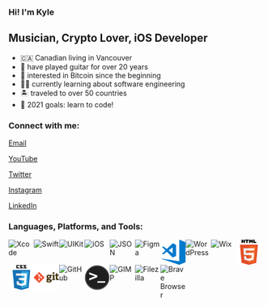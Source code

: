 ### Hi! I'm Kyle

## Musician, Crypto Lover, iOS Developer

- 🇨🇦 Canadian living in Vancouver
- 🎸 have played guitar for over 20 years
- 🦍 interested in Bitcoin since the beginning
- 👨‍💻 currently learning about software engineering
- 🏝 traveled to over 50 countries
- 📕 2021 goals: learn to code!

### Connect with me:

[Email][email]

[YouTube][youtube]

[Twitter][twitter]

[Instagram][instagram]

[LinkedIn][linkedin]

### Languages, Platforms, and Tools:

<img align="left" alt="Xcode" width="50px" src="https://img.icons8.com/nolan/64/xcode.png"/>
<img align="left" alt="Swift" width="50px" src="https://img.icons8.com/plasticine/100/000000/swift--v2.png"/>
<img align="left" alt="UIKit" width="50px" src="https://img.icons8.com/windows/32/000000/uikit.png"/>
<img align="left" alt="iOS" width="50px"  src="https://img.icons8.com/nolan/64/ios-logo.png"/>
<img align="left" alt="JSON" width="50px"  src="https://img.icons8.com/nolan/64/json.png"/>
<img align="left" alt="Figma" width="50px" src="https://img.icons8.com/windows/32/000000/figma.png"/>
<img align="left" alt="Visual Studio Code" width="50px" src="https://raw.githubusercontent.com/github/explore/80688e429a7d4ef2fca1e82350fe8e3517d3494d/topics/visual-studio-code/visual-studio-code.png" />
<img align="left" alt="WordPress" width="50px" src="https://img.icons8.com/dusk/64/000000/wordpress.png"/>
<img align="left" alt="Wix" width="50px" src="https://img.icons8.com/windows/96/000000/wix.png"/>
<img align="left" alt="HTML5" width="50px" src="https://raw.githubusercontent.com/github/explore/80688e429a7d4ef2fca1e82350fe8e3517d3494d/topics/html/html.png" />
<img align="left" alt="CSS3" width="50px" src="https://raw.githubusercontent.com/github/explore/80688e429a7d4ef2fca1e82350fe8e3517d3494d/topics/css/css.png" />
<img align="left" alt="Git" width="50px" src="https://raw.githubusercontent.com/github/explore/80688e429a7d4ef2fca1e82350fe8e3517d3494d/topics/git/git.png" />
<img align="left" alt="GitHub" width="50px"  src="https://img.icons8.com/plasticine/100/000000/github.png"/>
<img align="left" alt="Terminal" width="50px" src="https://raw.githubusercontent.com/github/explore/80688e429a7d4ef2fca1e82350fe8e3517d3494d/topics/terminal/terminal.png" />
<img align="left" alt="GIMP" width="50px" src="https://img.icons8.com/fluent/96/000000/gimp.png"/>
<img align="left" alt="Filezilla" width="50px" src="https://img.icons8.com/color/48/000000/filezilla.png"/>
<img align="left" alt="Brave Browser" width="50px" src="https://img.icons8.com/color/96/000000/brave-web-browser.png"/>

<br />
<br />

[youtube]: https://www.youtube.com/c/kylesherrington
[twitter]: https://www.twitter.com/kylesherrington
[instagram]: https://www.instagram.com/kyle_sherrington
[linkedin]: https://www.linkedin.com/in/kylesherrington
[email]: mailto:kylejsherrington@gmail.com

